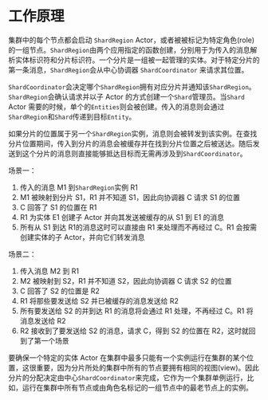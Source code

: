 # 工作原理

集群中的每个节点都会启动 `ShardRegion` Actor，或者被被标记为特定角色(role)的一组节点。`ShardRegion`由两个应用指定的函数创建，分别用于为传入的消息解析实体标识符和分片标识符。一个分片是一组被一起管理的实体。对于特定分片的第一条消息，`ShardRegion`会从中心协调器 `ShardCoordinator` 来请求其位置。

`ShardCoordinator`会决定哪个`ShardRegion`拥有对应分片并通知该`ShardRegion`。`ShardRegion`会确认请求并以子 Actor 的方式创建一个`Shard`管理员。当`Shard` Actor 需要的时候，单个的`Entities`则会被创建。传入的消息则会通过`ShardRegion`和`Shard`传递到目标`Entity`。

如果分片的位置属于另一个`ShardRegion`实例，消息则会被转发到该实例。在查找分片位置期间，传入到分片的消息会被缓存并在找到分片位置之后被送达。随后发送到这个分片的消息则直接能够抵达目标而无需再涉及到`ShardCoordinator`。

场景一：

1. 传入的消息 M1 到`ShardRegion`实例 R1
2. M1 被映射到分片 S1，R1 并不知道 S1，因此向协调器 C 请求 S1 的位置
3. C 回答了 S1 的位置在 R1
4. R1 为实体 E1 创建子 Actor 并向其发送被缓存的从 S1 到 E1 的消息
5. 所有从 S1 到达 R1的消息这时可以直接由 R1 来处理而不再经过 C。R1 会按需创建实体的子 Actor，并向它们转发消息


场景二：

1. 传入消息 M2 到 R1
2. M2 被映射到 S2，R1 并不知道 S2，因此向协调器 C 请求 S2 的位置
3. C 回答了 S2 的位置是 R2
4. R1 将那些要发送给 S2 并已被缓存的消息发送给 R2
5. 所有要发送给 S2 的并到达 R1 的消息将会通过 R1 处理，不再经过 C。R1 将消息发送给 R2
6. R2 接收到了要发送给 S2 的消息，请求 C，得到 S2 的位置在 R2，这时就回到了第一个场景

要确保一个特定的实体 Actor 在集群中最多只能有一个实例运行在集群的某个位置，这很重要，因为分片所处的集群中所有的节点要拥有相同的视图(view)。因此分片的分配决定由中心`ShardCoordinator`来完成，它作为一个集群单例运行，比如，运行在集群中所有节点或由角色名标记的一组节点中的最老节点上的实例。

